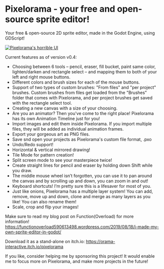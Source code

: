 # Pixelorama - your free and open-source sprite editor!
 Your free & open-source 2D sprite editor, made in the Godot Engine, using GDScript!

 [![Pixelorama's horrible UI](https://functionoverload590613498.files.wordpress.com/2019/11/screenshot_268.png)](https://www.youtube.com/watch?v=h3OJROgAR-A)

Current features as of version v0.4:

- Choosing between 6 tools – pencil, eraser, fill bucket, paint same color, lighten/darken and rectangle select – and mapping them to both of your left and right mouse buttons.
- Different colors and brush sizes for each of the mouse buttons.
- Support of two types of custom brushes: "From files" and "per project" brushes. Custom brushes from files get loaded from the "Brushes" folder that comes with Pixelorama, and per project brushes get saved with the rectangle select tool. 
- Creating a new canvas with a size of your choosing.
- Are you an animator? Then you've come to the right place! Pixelorama has its own Animation Timeline just for you!​
- Import images and edit them inside Pixelorama. If you import multiple files, they will be added as individual animation frames.
- Export your gorgeous art as PNG files.
- Save snd open your projects as Pixelorama's custom file format, .pxo
- Undo/Redo support!
- Horizontal & vertical mirrored drawing!
- Tile Mode for pattern creation!
- Split screen mode to see your masterpiece twice!
- Create straight lines for pencil and eraser by holding down Shift while you draw.
- The middle mouse wheel isn’t forgotten, you can use it to pan around the canvas and by scrolling up and down, you can zoom in and out!
- Keyboard shortcuts! I’m pretty sure this is a lifesaver for most of you.
- Just like onions, Pixelorama has a multiple layer system! You can add, remove, move up and down, clone and merge as many layers as you like! You can also rename them!
- Scale, crop and flip your images!

Make sure to read my blog post on Function(Overload) for more information! https://functionoverload590613498.wordpress.com/2019/08/18/i-made-my-own-sprite-editor-in-godot/

Download it as a stand-alone on itch.io: https://orama-interactive.itch.io/pixelorama

If you like, consider helping me by sponsoring this project! It would enable me to focus more on Pixelorama, and make more projects in the future!
